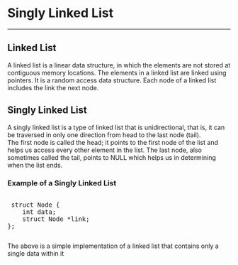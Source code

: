 <h1>Singly Linked List </h1>
<hr>

<h2> Linked List </h2>
<p>A linked list is a linear data structure, in which the elements are not stored at contiguous memory locations.
 The elements in a linked list are linked using pointers. It is a random access data structure. Each node of a linked 
list includes the link the next node. </p>

<h2> Singly Linked List </h2>
<p> A singly linked list is a type of linked list that is unidirectional, that is, it can be traversed in only one direction from head to the last node (tail).
<br> The first node is called the head; it points to the first node of the list and helps us access every other element in the list. The last node, also sometimes 
called the tail, points to NULL which helps us in determining when the list ends. </p>

<h3> Example of a Singly Linked List </h3>

<pre>
<p> struct Node {
	int data;
	struct Node *link;
};
</pre>
<p> The above is a simple implementation of a linked list that contains only a single data within it </p>

